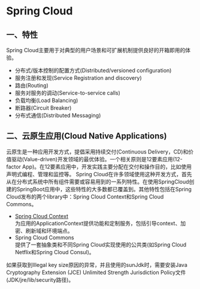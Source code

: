 # Spring Cloud

## 一、特性
Spring Cloud主要用于对典型的用户场景和可扩展机制提供良好的开箱即用的体验。
 + 分布式/版本控制的配置方式(Distributed/versioned configuration)
 + 服务注册和发现(Service Registration and discovery)
 + 路由(Routing)
 + 服务对服务的调动(Service-to-service calls)
 + 负载均衡(Load Balancing)
 + 断路器(Circuit Breaker)
 + 分布式通信(Distributed Messaging)

## 二、云原生应用(Cloud Native Applications)
 云原生是一种应用开发方式，提倡采用持续交付(Continuous Delivery，CD)和价值驱动(Value-driven)开发领域的最优体验。一个相关原则是12要素应用(12-factor App)。在12要素应用中，开发实践主要分配在交付和操作目的，比如使用声明式编程、管理和监控等。
 Spring Cloud在许多领域使用这种开发方式，首先从在分布式系统中所有组件需要或容易用到的一系列特性。在使用SpringCloud创建的SpringBoot应用中，这些特性的大多数都已覆盖到。其他特性包括在Spring Cloud发布的两个library中：Spring Cloud Context和Spring Cloud Commons。
- [Spring Cloud Context](https://github.com/McHeat/Note/blob/master/SpringCloud/SpringCloudContext.md)  
 为应用的ApplicationContext提供功能和定制服务，包括引导context、加密、刷新域和环境端点。
- Spring Cloud Commons  
 提供了一套抽象类和不同Spring Cloud实现使用的公共类(如Spring Cloud Netflix和Spring Cloud Consul)。

如果获取到Illegal key size原因的异常，并且使用的sunJdk时，需要安装Java Cryptography Extension (JCE) Unlimited Strength Jurisdiction Policy文件(JDK/jre/lib/security路径)。

